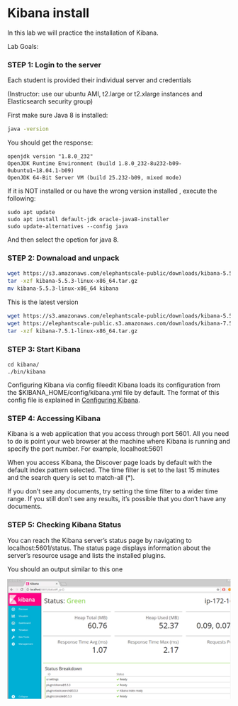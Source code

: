 # Kibana install

In this lab we will practice the installation of Kibana.


Lab Goals:


### STEP 1: Login to the server
 
Each student is provided their individual server and credentials

(Instructor: use our ubuntu AMI, t2.large or t2.xlarge instances and Elasticsearch security group)


First make sure Java 8 is installed:
 
```bash
java -version
```

You should get the response:

```console
openjdk version "1.8.0_232"
OpenJDK Runtime Environment (build 1.8.0_232-8u232-b09-0ubuntu1~18.04.1-b09)
OpenJDK 64-Bit Server VM (build 25.232-b09, mixed mode)
```


If it is NOT installed or ou have the wrong version installed , execute the following:

```console
sudo apt update
sudo apt install default-jdk oracle-java8-installer 
sudo update-alternatives --config java
```

And then select the opetion for java 8.

### STEP 2: Downaload and unpack

```bash 
wget https://s3.amazonaws.com/elephantscale-public/downloads/kibana-5.5.3-linux-x86_64.tar.gz  # outdated but works ok
tar -xzf kibana-5.5.3-linux-x86_64.tar.gz
mv kibana-5.5.3-linux-x86_64 kibana
```

This is the latest version


```bash
wget https://s3.amazonaws.com/elephantscale-public/downloads/kibana-5.5.3-linux-x86_64.tar.gz  # latest
wget https://elephantscale-public.s3.amazonaws.com/downloads/kibana-7.5.1-linux-x86_64.tar.gz
tar -xzf kibana-7.5.1-linux-x86_64.tar.gz

```
    
### STEP 3: Start Kibana

    cd kibana/
    ./bin/kibana
    
Configuring Kibana via config fileedit
Kibana loads its configuration from the $KIBANA_HOME/config/kibana.yml file by default. 
The format of this config file is explained in [Configuring Kibana](https://www.elastic.co/guide/en/kibana/5.5/settings.html).

### STEP 4: Accessing Kibana

Kibana is a web application that you access through port 5601. All you need to do is point your web browser at the machine where Kibana is running and specify the port number. For example, localhost:5601

When you access Kibana, the Discover page loads by default with the default index pattern selected. The time filter is set to the last 15 minutes and the search query is set to match-all (\*).

If you don’t see any documents, try setting the time filter to a wider time range. If you still don’t see any results, it’s possible that you don’t have any documents.

### STEP 5: Checking Kibana Status

You can reach the Kibana server’s status page by navigating to localhost:5601/status. The status page displays information about the server’s resource usage and lists the installed plugins.

You should an output similar to this one

![alt text](kibana.png)

